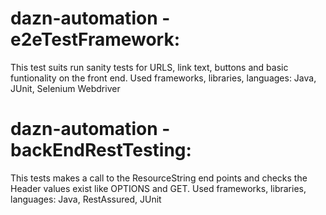 # dazn-automation - e2eTestFramework:
This test suits run sanity tests for URLS, link text, buttons and basic funtionality on the front end.
Used frameworks, libraries, languages: Java, JUnit, Selenium Webdriver

# dazn-automation - backEndRestTesting:
This tests makes a call to the ResourceString end points and checks the Header values exist like OPTIONS and GET.
Used frameworks, libraries, languages: Java, RestAssured, JUnit
